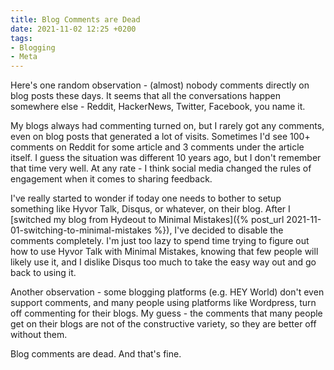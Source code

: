 ```yaml
---
title: Blog Comments are Dead
date: 2021-11-02 12:25 +0200
tags:
- Blogging
- Meta
---
```


Here's one random observation - (almost) nobody comments directly on blog posts
these days. It seems that all the conversations happen somewhere else - Reddit,
HackerNews, Twitter, Facebook, you name it.

My blogs always had commenting turned on, but I rarely got any comments, even
on blog posts that generated a lot of visits. Sometimes I'd see 100+ comments
on Reddit for some article and 3 comments under the article itself. I guess the situation was different 10 years ago, but I don't remember that time very well.
At any rate - I think social media changed the rules of engagement when it comes
to sharing feedback.

I've really started to wonder if today one needs to bother to setup something like
Hyvor Talk, Disqus, or whatever, on their blog. After I [switched my blog from Hydeout to Minimal Mistakes]({% post_url 2021-11-01-switching-to-minimal-mistakes %}), I've decided to disable the comments completely. I'm just too lazy to spend
time trying to figure out how to use Hyvor Talk with Minimal Mistakes, knowing that few people will likely use it, and I dislike
Disqus too much to take the easy way out and go back to using it.

Another observation - some blogging platforms (e.g. HEY World) don't even support comments, and many people using platforms like Wordpress, turn off commenting for their blogs. My guess - the comments that many people get on their blogs are not of the constructive variety, so they are better off without them.

Blog comments are dead. And that's fine.
